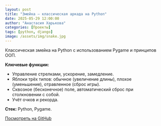 ```yaml
---
layout: post
title: "Змейка — классическая аркада на Python"
date: 2025-05-29 12:00:00
author: "Анастасия Харькова"
categories: [Проекты]
tags: [python, django]
image: /assets/img/snake.jpg
---
```


Классическая змейка на Python с использованием Pygame и принципов ООП.

**Ключевые функции:**
- Управление стрелками, ускорение, замедление.
- Яблоки трёх типов: обычное (увеличение длины), плохое (уменьшение), отравленное (сброс игры).
- Сквозное (бесконечное) поле, автоматический сброс при столкновении с собой.
- Учёт очков и рекорда.

**Стек:** Python, Pygame.


[Посмотреть на GitHub](https://github.com/AVKharkova/the_snake)
